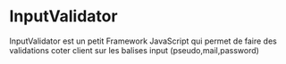# InputValidator
InputValidator est un petit Framework JavaScript qui permet de faire des validations coter client sur les balises input  (pseudo,mail,password) 
